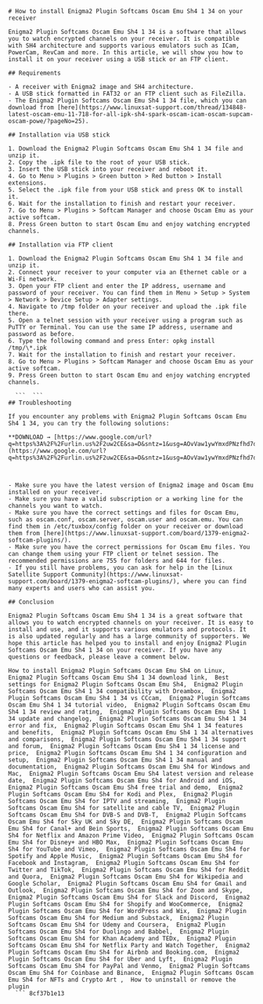 ``` 
# How to install Enigma2 Plugin Softcams Oscam Emu Sh4 1 34 on your receiver
 
Enigma2 Plugin Softcams Oscam Emu Sh4 1 34 is a software that allows you to watch encrypted channels on your receiver. It is compatible with SH4 architecture and supports various emulators such as ICam, PowerCam, RevCam and more. In this article, we will show you how to install it on your receiver using a USB stick or an FTP client.
 
## Requirements
 
- A receiver with Enigma2 image and SH4 architecture.
- A USB stick formatted in FAT32 or an FTP client such as FileZilla.
- The Enigma2 Plugin Softcams Oscam Emu Sh4 1 34 file, which you can download from [here](https://www.linuxsat-support.com/thread/134848-latest-oscam-emu-11-718-for-all-ipk-sh4-spark-oscam-icam-oscam-supcam-oscam-powe/?pageNo=25).

## Installation via USB stick

1. Download the Enigma2 Plugin Softcams Oscam Emu Sh4 1 34 file and unzip it.
2. Copy the .ipk file to the root of your USB stick.
3. Insert the USB stick into your receiver and reboot it.
4. Go to Menu > Plugins > Green button > Red button > Install extensions.
5. Select the .ipk file from your USB stick and press OK to install it.
6. Wait for the installation to finish and restart your receiver.
7. Go to Menu > Plugins > Softcam Manager and choose Oscam Emu as your active softcam.
8. Press Green button to start Oscam Emu and enjoy watching encrypted channels.

## Installation via FTP client

1. Download the Enigma2 Plugin Softcams Oscam Emu Sh4 1 34 file and unzip it.
2. Connect your receiver to your computer via an Ethernet cable or a Wi-Fi network.
3. Open your FTP client and enter the IP address, username and password of your receiver. You can find them in Menu > Setup > System > Network > Device Setup > Adapter settings.
4. Navigate to /tmp folder on your receiver and upload the .ipk file there.
5. Open a telnet session with your receiver using a program such as PuTTY or Terminal. You can use the same IP address, username and password as before.
6. Type the following command and press Enter: opkg install /tmp/\*.ipk
7. Wait for the installation to finish and restart your receiver.
8. Go to Menu > Plugins > Softcam Manager and choose Oscam Emu as your active softcam.
9. Press Green button to start Oscam Emu and enjoy watching encrypted channels.

  ```  ``` 
## Troubleshooting
 
If you encounter any problems with Enigma2 Plugin Softcams Oscam Emu Sh4 1 34, you can try the following solutions:
 
**DOWNLOAD → [https://www.google.com/url?q=https%3A%2F%2Furlin.us%2F2uw2CE&sa=D&sntz=1&usg=AOvVaw1ywYmxdPNzfhd7ds9eJjHo](https://www.google.com/url?q=https%3A%2F%2Furlin.us%2F2uw2CE&sa=D&sntz=1&usg=AOvVaw1ywYmxdPNzfhd7ds9eJjHo)**



- Make sure you have the latest version of Enigma2 image and Oscam Emu installed on your receiver.
- Make sure you have a valid subscription or a working line for the channels you want to watch.
- Make sure you have the correct settings and files for Oscam Emu, such as oscam.conf, oscam.server, oscam.user and oscam.emu. You can find them in /etc/tuxbox/config folder on your receiver or download them from [here](https://www.linuxsat-support.com/board/1379-enigma2-softcam-plugins/).
- Make sure you have the correct permissions for Oscam Emu files. You can change them using your FTP client or telnet session. The recommended permissions are 755 for folders and 644 for files.
- If you still have problems, you can ask for help in the [Linux Satellite Support Community](https://www.linuxsat-support.com/board/1379-enigma2-softcam-plugins/), where you can find many experts and users who can assist you.

## Conclusion
 
Enigma2 Plugin Softcams Oscam Emu Sh4 1 34 is a great software that allows you to watch encrypted channels on your receiver. It is easy to install and use, and it supports various emulators and protocols. It is also updated regularly and has a large community of supporters. We hope this article has helped you to install and enjoy Enigma2 Plugin Softcams Oscam Emu Sh4 1 34 on your receiver. If you have any questions or feedback, please leave a comment below.
 
How to install Enigma2 Plugin Softcams Oscam Emu Sh4 on Linux,  Enigma2 Plugin Softcams Oscam Emu Sh4 1 34 download link,  Best settings for Enigma2 Plugin Softcams Oscam Emu Sh4,  Enigma2 Plugin Softcams Oscam Emu Sh4 1 34 compatibility with Dreambox,  Enigma2 Plugin Softcams Oscam Emu Sh4 1 34 vs CCcam,  Enigma2 Plugin Softcams Oscam Emu Sh4 1 34 tutorial video,  Enigma2 Plugin Softcams Oscam Emu Sh4 1 34 review and rating,  Enigma2 Plugin Softcams Oscam Emu Sh4 1 34 update and changelog,  Enigma2 Plugin Softcams Oscam Emu Sh4 1 34 error and fix,  Enigma2 Plugin Softcams Oscam Emu Sh4 1 34 features and benefits,  Enigma2 Plugin Softcams Oscam Emu Sh4 1 34 alternatives and comparisons,  Enigma2 Plugin Softcams Oscam Emu Sh4 1 34 support and forum,  Enigma2 Plugin Softcams Oscam Emu Sh4 1 34 license and price,  Enigma2 Plugin Softcams Oscam Emu Sh4 1 34 configuration and setup,  Enigma2 Plugin Softcams Oscam Emu Sh4 1 34 manual and documentation,  Enigma2 Plugin Softcams Oscam Emu Sh4 for Windows and Mac,  Enigma2 Plugin Softcams Oscam Emu Sh4 latest version and release date,  Enigma2 Plugin Softcams Oscam Emu Sh4 for Android and iOS,  Enigma2 Plugin Softcams Oscam Emu Sh4 free trial and demo,  Enigma2 Plugin Softcams Oscam Emu Sh4 for Kodi and Plex,  Enigma2 Plugin Softcams Oscam Emu Sh4 for IPTV and streaming,  Enigma2 Plugin Softcams Oscam Emu Sh4 for satellite and cable TV,  Enigma2 Plugin Softcams Oscam Emu Sh4 for DVB-S and DVB-T,  Enigma2 Plugin Softcams Oscam Emu Sh4 for Sky UK and Sky DE,  Enigma2 Plugin Softcams Oscam Emu Sh4 for Canal+ and Bein Sports,  Enigma2 Plugin Softcams Oscam Emu Sh4 for Netflix and Amazon Prime Video,  Enigma2 Plugin Softcams Oscam Emu Sh4 for Disney+ and HBO Max,  Enigma2 Plugin Softcams Oscam Emu Sh4 for YouTube and Vimeo,  Enigma2 Plugin Softcams Oscam Emu Sh4 for Spotify and Apple Music,  Enigma2 Plugin Softcams Oscam Emu Sh4 for Facebook and Instagram,  Enigma2 Plugin Softcams Oscam Emu Sh4 for Twitter and TikTok,  Enigma2 Plugin Softcams Oscam Emu Sh4 for Reddit and Quora,  Enigma2 Plugin Softcams Oscam Emu Sh4 for Wikipedia and Google Scholar,  Enigma2 Plugin Softcams Oscam Emu Sh4 for Gmail and Outlook,  Enigma2 Plugin Softcams Oscam Emu Sh4 for Zoom and Skype,  Enigma2 Plugin Softcams Oscam Emu Sh4 for Slack and Discord,  Enigma2 Plugin Softcams Oscam Emu Sh4 for Shopify and WooCommerce,  Enigma2 Plugin Softcams Oscam Emu Sh4 for WordPress and Wix,  Enigma2 Plugin Softcams Oscam Emu Sh4 for Medium and Substack,  Enigma2 Plugin Softcams Oscam Emu Sh4 for Udemy and Coursera,  Enigma2 Plugin Softcams Oscam Emu Sh4 for Duolingo and Babbel,  Enigma2 Plugin Softcams Oscam Emu Sh4 for Khan Academy and TEDx,  Enigma2 Plugin Softcams Oscam Emu Sh4 for Netflix Party and Watch Together,  Enigma2 Plugin Softcams Oscam Emu Sh4 for Airbnb and Booking.com,  Enigma2 Plugin Softcams Oscam Emu Sh4 for Uber and Lyft,  Enigma2 Plugin Softcams Oscam Emu Sh4 for PayPal and Venmo,  Enigma2 Plugin Softcams Oscam Emu Sh4 for Coinbase and Binance,  Enigma2 Plugin Softcams Oscam Emu Sh4 for NFTs and Crypto Art ,  How to uninstall or remove the plugin
  ``` 8cf37b1e13
 
